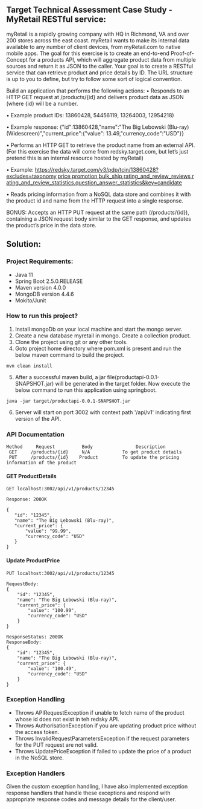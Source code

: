 ## Target Technical Assessment Case Study - MyRetail RESTful service:

myRetail is a rapidly growing company with HQ in Richmond, VA and over 200 stores across the east coast. myRetail wants to make its internal data available to any number of client devices, from myRetail.com to native mobile apps. 
The goal for this exercise is to create an end-to-end Proof-of-Concept for a products API, which will aggregate product data from multiple sources and return it as JSON to the caller. 
Your goal is to create a RESTful service that can retrieve product and price details by ID. The URL structure is up to you to define, but try to follow some sort of logical convention.

Build an application that performs the following actions: 
•	Responds to an HTTP GET request at /products/{id} and delivers product data as JSON (where {id} will be a number.

•	Example product IDs: 13860428, 54456119, 13264003, 12954218) 

•	Example response: {"id":13860428,"name":"The Big Lebowski (Blu-ray) (Widescreen)","current_price":{"value": 13.49,"currency_code":"USD"}}

•	Performs an HTTP GET to retrieve the product name from an external API. (For this exercise the data will come from redsky.target.com, but let’s just pretend this is an internal resource hosted by myRetail) 

•	Example: https://redsky.target.com/v3/pdp/tcin/13860428?excludes=taxonomy,price,promotion,bulk_ship,rating_and_review_reviews,rating_and_review_statistics,question_answer_statistics&key=candidate

•	Reads pricing information from a NoSQL data store and combines it with the product id and name from the HTTP request into a single response. 

BONUS: Accepts an HTTP PUT request at the same path (/products/{id}), containing a JSON request body similar to the GET response, and updates the product’s price in the data store. 

## Solution:

### Project Requirements:

* Java 11
* Spring Boot 2.5.0.RELEASE
* Maven version 4.0.0
* MongoDB version 4.4.6
* Mokito/Junit

### How to run this project?

1. Install mongoDb on your local machine and start the mongo server.
2. Create a new database myretail in mongo. Create a collection product.
3. Clone the project using git or any other tools.
4. Goto project home directory where pom.xml is present and run the below maven command to build the project.

```
mvn clean install
```
5. After a successful maven build, a jar file(productapi-0.0.1-SNAPSHOT.jar) will be generated in the target folder. Now execute the below command to run this application using springboot.
```
java -jar target/productapi-0.0.1-SNAPSHOT.jar
```
6. Server will start on port 3002 with context path '/api/v1' indicating first version of the API.

### API Documentation

```
Method     Request          Body                Description
 GET     /products/{id}     N/A            To get product details
 PUT     /products/{id}    Product         To update the pricing information of the product
 ```
 
 #### GET ProductDetails
 ```
 GET localhost:3002/api/v1/products/12345
 
 Response: 200OK
 
 {
    "id": "12345",
    "name": "The Big Lebowski (Blu-ray)",
    "current_price": {
        "value": "99.99",
        "currency_code": "USD"
    }
}
```
#### Update ProductPrice
```
PUT localhost:3002/api/v1/products/12345

RequestBody:
{
    "id": "12345",
    "name": "The Big Lebowski (Blu-ray)",
    "current_price": {
        "value": "100.99",
        "currency_code": "USD"
    }
}

ResponseStatus: 200OK
ResponseBody:
{
    "id": "12345",
    "name": "The Big Lebowski (Blu-ray)",
    "current_price": {
        "value": "100.49",
        "currency_code": "USD"
    }
}
```
### Exception Handling

* Throws APIRequestException if unable to fetch name of the product whose id does not exist in teh redsky API.
* Throws AuthorisationException if you are updating product price without the access token. 
* Throws InvalidRequestParametersException if the request parameters for the PUT request are not valid.
* Throws UpdatePriceException if failed to update the price of a product in the NoSQL store.

### Exception Handlers
Given the custom exception handling, I have also implemented exception response handlers that handle these exceptions 
and respond with appropriate response codes and message details for the client/user.

